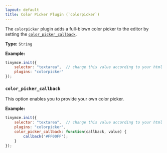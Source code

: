 ```yaml
---
layout: default
title: Color Picker Plugin (`colorpicker`)
---
```



The `colorpicker` plugin adds a full-blown color picker to the editor by setting the [`color_picker_callback`](./configuration-reference/callbacks/#color_picker_callback).

**Type:** `String`

**Example:**

```js
tinymce.init({
    selector: "textarea",  // change this value according to your html
    plugins: "colorpicker"
});
```

### `color_picker_callback`

This option enables you to provide your own color picker.

**Example:**

```js
tinymce.init({
    selector: "textarea",  // change this value according to your html
    plugins: "colorpicker",
    color_picker_callback: function(callback, value) {
        callback('#FF00FF');
    }
});
```

